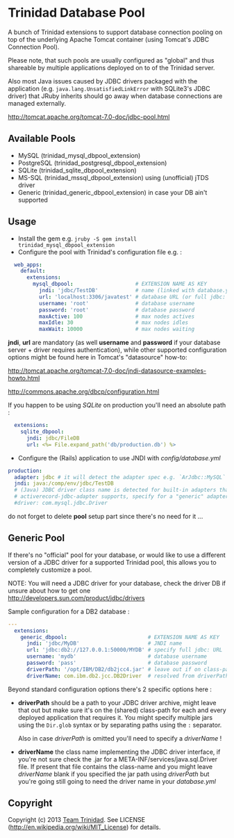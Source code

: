 # Trinidad Database Pool

A bunch of Trinidad extensions to support database connection pooling on top of
the underlying Apache Tomcat container (using Tomcat's JDBC Connection Pool).

Please note, that such pools are usually configured as "global" and thus
shareable by multiple applications deployed on to of the Trinidad server.

Also most Java issues caused by JDBC drivers packaged with the application (e.g.
`java.lang.UnsatisfiedLinkError` with SQLite3's JDBC driver) that JRuby inherits
should go away when database connections are managed externally.

http://tomcat.apache.org/tomcat-7.0-doc/jdbc-pool.html

## Available Pools

* MySQL (trinidad_mysql_dbpool_extension)
* PostgreSQL (trinidad_postgresql_dbpool_extension)
* SQLite (trinidad_sqlite_dbpool_extension)
* MS-SQL (trinidad_mssql_dbpool_extension) using (unofficial) jTDS driver
* Generic (trinidad_generic_dbpool_extension) in case your DB ain't supported

## Usage

* Install the gem e.g. `jruby -S gem install trinidad_mysql_dbpool_extension`
* Configure the pool with Trinidad's configuration file e.g. :

```yml
  web_apps:
    default:
      extensions:
        mysql_dbpool:                    # EXTENSION NAME AS KEY
          jndi: 'jdbc/TestDB'            # name (linked with database.yml)
          url: 'localhost:3306/javatest' # database URL (or full jdbc: URL)
          username: 'root'               # database username
          password: 'root'               # database password
          maxActive: 100                 # max nodes actives
          maxIdle: 30                    # max nodes idles
          maxWait: 10000                 # max nodes waiting
```

**jndi**, **url** are mandatory (as well **username** and **password** if your
database server + driver requires authentication), while other supported
configuration options might be found here in Tomcat's "datasource" how-to:

http://tomcat.apache.org/tomcat-7.0-doc/jndi-datasource-examples-howto.html

http://commons.apache.org/dbcp/configuration.html

If you happen to be using *SQLite* on production you'll need an absolute path :

```yml
  extensions:
    sqlite_dbpool:
      jndi: jdbc/FileDB
      url: <%= File.expand_path('db/production.db') %>
```

* Configure the (Rails) application to use JNDI with *config/database.yml*

```yml
production:
  adapter: jdbc # it will detect the adapter spec e.g. `ArJdbc::MySQL`
  jndi: java:/comp/env/jdbc/TestDB
  # (Java) JDBC driver class name is detected for built-in adapters that
  # activerecord-jdbc-adapter supports, specify for a "generic" adapter
  #driver: com.mysql.jdbc.Driver
```

do not forget to delete **pool** setup part since there's no need for it ...

## Generic Pool

If there's no "official" pool for your database, or would like to use a
different version of a JDBC driver for a supported Trinidad pool, this allows
you to completely customize a pool.

NOTE: You will need a JDBC driver for your database, check the driver DB if
unsure about how to get one http://developers.sun.com/product/jdbc/drivers

Sample configuration for a DB2 database :

```yml
---
  extensions:
    generic_dbpool:                          # EXTENSION NAME AS KEY
      jndi: 'jdbc/MyDB'                      # JNDI name
      url: 'jdbc:db2://127.0.0.1:50000/MYDB' # specify full jdbc: URL
      username: 'mydb'                       # database username
      password: 'pass'                       # database password
      driverPath: '/opt/IBM/DB2/db2jcc4.jar' # leave out if on class-path
      driverName: com.ibm.db2.jcc.DB2Driver  # resolved from driverPath jar
```

Beyond standard configuration options there's 2 specific options here :

* **driverPath** should be a path to your JDBC driver archive, might leave that
  out but make sure it's on the (shared) class-path for each and every deployed
  application that requires it. You might specify multiple jars using the
  `Dir.glob` syntax or by separating paths using the `:` separator.

  Also in case *driverPath* is omitted you'll need to specify a *driverName* !

* **driverName** the class name implementing the JDBC driver interface, if
  you're not sure check the .jar for a META-INF/services/java.sql.Driver file.
  If present that file contains the class-name and you might leave *driverName*
  blank if you specified the jar path using *driverPath* but you're going still
  going to need the driver name in your *database.yml*

## Copyright

Copyright (c) 2013 [Team Trinidad](https://github.com/trinidad).
See LICENSE (http://en.wikipedia.org/wiki/MIT_License) for details.
